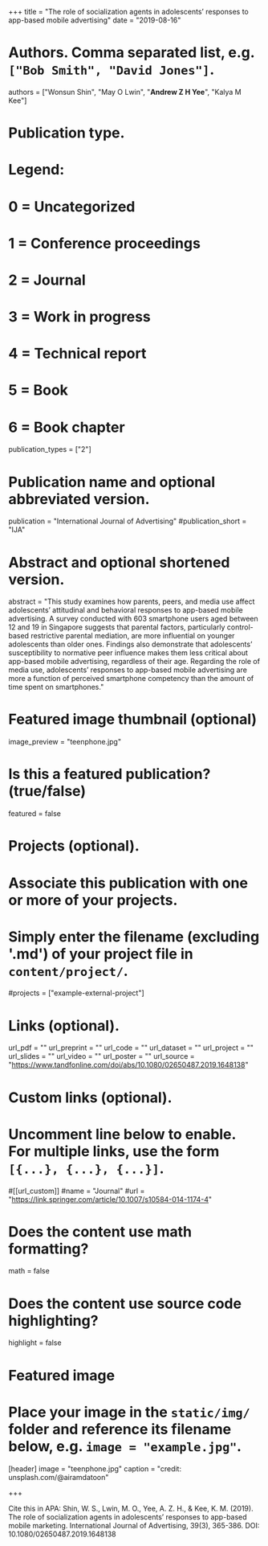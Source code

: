 +++
title = "The role of socialization agents in adolescents’ responses to app-based mobile advertising"
date = "2019-08-16"

# Authors. Comma separated list, e.g. `["Bob Smith", "David Jones"]`.

authors = ["Wonsun Shin", "May O Lwin", "**Andrew Z H Yee**", "Kalya M Kee"]

# Publication type.
# Legend:
# 0 = Uncategorized
# 1 = Conference proceedings
# 2 = Journal
# 3 = Work in progress
# 4 = Technical report
# 5 = Book
# 6 = Book chapter
publication_types = ["2"]

# Publication name and optional abbreviated version.
publication = "International Journal of Advertising"
#publication_short = "IJA"

# Abstract and optional shortened version.

abstract = "This study examines how parents, peers, and media use affect adolescents’ attitudinal and behavioral responses to app-based mobile advertising. A survey conducted with 603 smartphone users aged between 12 and 19 in Singapore suggests that parental factors, particularly control-based restrictive parental mediation, are more influential on younger adolescents than older ones. Findings also demonstrate that adolescents’ susceptibility to normative peer influence makes them less critical about app-based mobile advertising, regardless of their age. Regarding the role of media use, adolescents’ responses to app-based mobile advertising are more a function of perceived smartphone competency than the amount of time spent on smartphones."

# Featured image thumbnail (optional)
image_preview = "teenphone.jpg"

# Is this a featured publication? (true/false)
featured = false

# Projects (optional).
#   Associate this publication with one or more of your projects.
#   Simply enter the filename (excluding '.md') of your project file in `content/project/`.
#projects = ["example-external-project"]

# Links (optional).
url_pdf = ""
url_preprint = ""
url_code = ""
url_dataset = ""
url_project = ""
url_slides = ""
url_video = ""
url_poster = ""
url_source = "https://www.tandfonline.com/doi/abs/10.1080/02650487.2019.1648138"

# Custom links (optional).
#   Uncomment line below to enable. For multiple links, use the form `[{...}, {...}, {...}]`.
#[[url_custom]]
#name = "Journal"
#url = "https://link.springer.com/article/10.1007/s10584-014-1174-4"

# Does the content use math formatting?
math = false

# Does the content use source code highlighting?
highlight = false
  
# Featured image
# Place your image in the `static/img/` folder and reference its filename below, e.g. `image = "example.jpg"`.
[header]
image = "teenphone.jpg"
caption = "credit: unsplash.com/@airamdatoon"

+++

Cite this in APA: Shin, W. S., Lwin, M. O., Yee, A. Z. H., & Kee, K. M. (2019). The role of socialization agents in adolescents’ responses to app-based mobile marketing. International Journal of Advertising, 39(3), 365-386. DOI: 10.1080/02650487.2019.1648138
